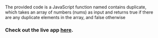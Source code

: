 The provided code is a JavaScript function named contains duplicate, which takes an array of numbers (nums) as input and returns true if there are any duplicate elements in the array, and false otherwise

### Check out the live app [here](https://priyanka23-brs.github.io/Array-Assignment/).
